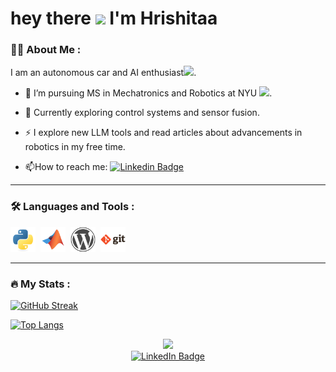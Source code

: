 <h1>
  hey there
  <img src="https://media.giphy.com/media/hvRJCLFzcasrR4ia7z/giphy.gif" width="30px"/>
  I'm Hrishitaa
</h1>

### :woman_technologist: About Me :
  I am an autonomous car and AI enthusiast<img src="https://media.giphy.com/media/WUlplcMpOCEmTGBtBW/giphy.gif" width="30">.

- :robot: I’m pursuing MS in Mechatronics and Robotics at NYU <img src="https://media.giphy.com/media/BPMnSoBV5dZ5gOOGHh/giphy.gif" width="30">.

- :seedling: Currently exploring control systems and sensor fusion.

- :zap: I explore new LLM tools and read articles about advancements in robotics in my free time.

- :mailbox:How to reach me: [![Linkedin Badge](https://img.shields.io/badge/-hrishitaa-blue?style=flat&logo=Linkedin&logoColor=white)](https://www.linkedin.com/in/hrishitaa-kurchania/)

---

### :hammer_and_wrench: Languages and Tools :

<div>
  <img src="https://github.com/devicons/devicon/blob/master/icons/python/python-original.svg" title="Python" alt="Python" width="40" height="40"/>&nbsp;
  <img src="https://github.com/devicons/devicon/blob/master/icons/matlab/matlab-original.svg" title="Matlab" alt="Matlab" width="40" height="40"/>&nbsp;
  <img src="https://github.com/devicons/devicon/blob/master/icons/wordpress/wordpress-plain.svg" title="Wordpress" alt="Wordpress" width="40" height="40"/>&nbsp;
  <img src="https://github.com/devicons/devicon/blob/master/icons/git/git-original-wordmark.svg" title="Git" **alt="Git" width="40" height="40"/>
</div>

---

### :fire: My Stats :
[![GitHub Streak](http://github-readme-streak-stats.herokuapp.com?user=your-github-username&theme=dark&background=000000)](https://git.io/streak-stats)

[![Top Langs](https://github-readme-stats.vercel.app/api/top-langs/?username=your-github-username&layout=compact&theme=vision-friendly-dark)](https://github.com/anuraghazra/github-readme-stats)

<div id="header" align="center">
  <img src= "https://i.giphy.com/media/v1.Y2lkPTc5MGI3NjExaW9hdjk2dDc2MXhic3lnZTl4Y2ppM3VqczZoeGtzYmh0ZmhxdHVmdiZlcD12MV9pbnRlcm5hbF9naWZfYnlfaWQmY3Q9cw/eg4q8ka6zQuQ2qgKwe/giphy.gif" width="450"/>
</div>
<div id="badges" align="center">
  <a href="www.linkedin.com/in/hrishitaa-kurchania">
    <img src="https://img.shields.io/badge/LinkedIn-blue?style=for-the-badge&logo=linkedin&logoColor=white" alt="LinkedIn Badge"/>
  </a>
</div>
<div id="badges" align="center">
<img src="https://komarev.com/ghpvc/?username=HRISHITAA&style=flat-square&color=blue" alt=""/>
</div>



